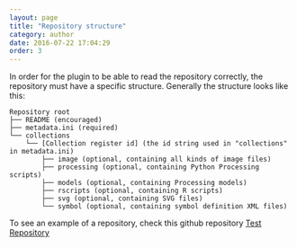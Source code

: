 ```yaml
---
layout: page
title: "Repository structure"
category: author
date: 2016-07-22 17:04:29
order: 3
---
```


In order for the plugin to be able to read the repository correctly, the 
repository must have a specific structure. Generally the structure looks like
this:

    Repository root
    ├── README (encouraged)
    ├── metadata.ini (required)
    └── collections
        └── [Collection register id] (the id string used in "collections" in metadata.ini)
            ├── image (optional, containing all kinds of image files)
            ├── processing (optional, containing Python Processing scripts)
            ├── models (optional, containing Processing models)
            ├── rscripts (optional, containing R scripts)
            ├── svg (optional, containing SVG files)
            └── symbol (optional, containing symbol definition XML files)

To see an example of a repository, check this github repository [Test Repository](https://github.com/akbargumbira/qgis_resources_data/)

              
              
               
                
